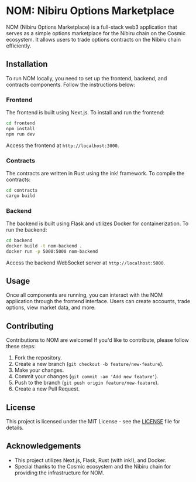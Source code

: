 # NOM: Nibiru Options Marketplace

NOM (Nibiru Options Marketplace) is a full-stack web3 application that serves as a simple options marketplace for the Nibiru chain on the Cosmic ecosystem. It allows users to trade options contracts on the Nibiru chain efficiently.

## Installation

To run NOM locally, you need to set up the frontend, backend, and contracts components. Follow the instructions below:

### Frontend

The frontend is built using Next.js. To install and run the frontend:

```bash
cd frontend
npm install
npm run dev
```

Access the frontend at `http://localhost:3000`.

### Contracts

The contracts are written in Rust using the ink! framework. To compile the contracts:

```bash
cd contracts
cargo build
```

### Backend

The backend is built using Flask and utilizes Docker for containerization. To run the backend:

```bash
cd backend
docker build -t nom-backend .
docker run -p 5000:5000 nom-backend
```

Access the backend WebSocket server at `http://localhost:5000`.

## Usage

Once all components are running, you can interact with the NOM application through the frontend interface. Users can create accounts, trade options, view market data, and more.

## Contributing

Contributions to NOM are welcome! If you'd like to contribute, please follow these steps:

1. Fork the repository.
2. Create a new branch (`git checkout -b feature/new-feature`).
3. Make your changes.
4. Commit your changes (`git commit -am 'Add new feature'`).
5. Push to the branch (`git push origin feature/new-feature`).
6. Create a new Pull Request.

## License

This project is licensed under the MIT License - see the [LICENSE](LICENSE) file for details.

## Acknowledgements

- This project utilizes Next.js, Flask, Rust (with ink!), and Docker.
- Special thanks to the Cosmic ecosystem and the Nibiru chain for providing the infrastructure for NOM.
